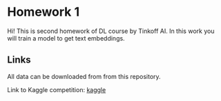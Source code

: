 # Homework 1

Hi! This is second homework of DL course by Tinkoff AI. In this work you will train a model to get text embeddings.

## Links
All data can be downloaded from from this repository.

Link to Kaggle competition: [kaggle](https://www.kaggle.com/c/tinkoffai-nlp-fs)

